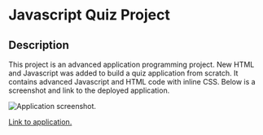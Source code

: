 # Javascript Quiz Project

## Description

This project is an advanced application programming project. New HTML and Javascript was added to build a quiz application from scratch. It contains advanced Javascript and HTML code with inline CSS. Below is a screenshot and link to the deployed application.

 ![Application screenshot.](https://github.com/dmtweedy/password-generator/assets/135908704/a0fb791c-9143-447c-89ed-070b2ac0d972)


 [Link to application.](https://dmtweedy.github.io/password-generator/)
